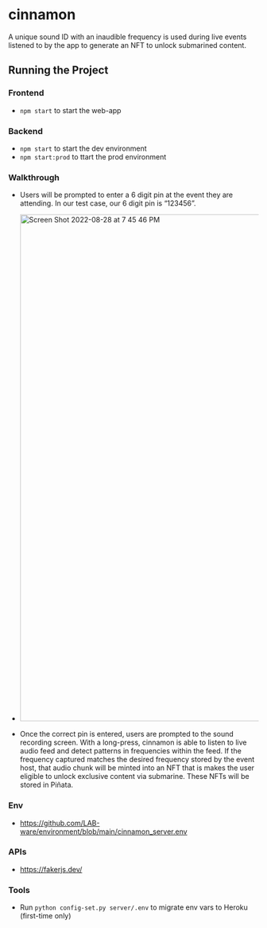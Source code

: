 # cinnamon

A unique sound ID with an inaudible frequency is used during live events listened to by the app to generate an NFT to unlock submarined content.

## Running the Project

### Frontend

* `npm start` to start the web-app

### Backend

* `npm start` to start the dev environment
* `npm start:prod` to ttart the prod environment

### Walkthrough

* Users will be prompted to enter a 6 digit pin at the event they are attending. In our test case, our 6 digit pin is “123456”.
* <img width="1017" alt="Screen Shot 2022-08-28 at 7 45 46 PM" src="https://user-images.githubusercontent.com/90666446/187102575-4417e67b-d3c6-473c-96fe-e18d55c1fab6.png">

* Once the correct pin is entered, users are prompted to the sound recording screen.  With a long-press, cinnamon is able to listen to live audio feed and detect patterns in frequencies within the feed. If the frequency captured matches the desired frequency stored by the event host, that audio chunk will be minted into an NFT that is makes the user eligible to unlock exclusive content via submarine. These NFTs will be stored in Piñata. 


### Env

* https://github.com/LAB-ware/environment/blob/main/cinnamon_server.env

### APIs

* https://fakerjs.dev/

### Tools

* Run `python config-set.py server/.env` to migrate env vars to Heroku (first-time only)
